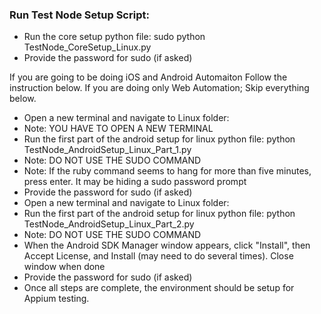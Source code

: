 ### Run Test Node Setup Script:
- Run the core setup python file: sudo python TestNode_CoreSetup_Linux.py
- Provide the password for sudo (if asked)

If you are going to be doing iOS and Android Automaiton Follow the instruction below.  If you are doing only Web Automation; Skip everything below.


- Open a new terminal and navigate to Linux folder:
- Note: YOU HAVE TO OPEN A NEW TERMINAL
- Run the first part of the android setup for linux python file: python TestNode_AndroidSetup_Linux_Part_1.py
- Note: DO NOT USE THE SUDO COMMAND 
- Note: If the ruby command seems to hang for more than five minutes, press enter. It may be hiding a sudo password prompt
- Provide the password for sudo (if asked)
- Open a new terminal and navigate to Linux folder:
- Run the first part of the android setup for linux python file: python TestNode_AndroidSetup_Linux_Part_2.py
- Note: DO NOT USE THE SUDO COMMAND
- When the Android SDK Manager window appears, click "Install", then Accept License, and Install (may need to do several times). Close window when done
- Provide the password for sudo (if asked)
- Once all steps are complete, the environment should be setup for Appium testing.